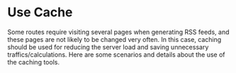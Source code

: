 # Use Cache

Some routes require visiting several pages when generating RSS feeds, and these pages are not likely to be changed very often. In this case, caching should be used for reducing the server load and saving unnecessary traffics/calculations. Here are some scenarios and details about the use of the caching tools.

<!-- @TODO After refactoring cache class -->
